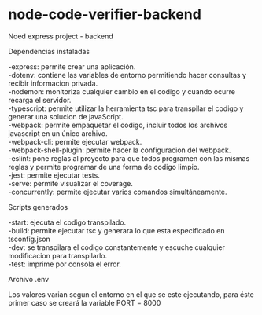 # node-code-verifier-backend
Noed express project - backend

Dependencias instaladas

-express: permite crear una aplicación.<br>
-dotenv: contiene las variables de entorno permitiendo hacer consultas y recibir informacion privada.<br>
-nodemon: monitoriza cualquier cambio en el codigo y cuando ocurre recarga el servidor.<br>
-typescript: permite utilizar la herramienta tsc para transpilar el codigo y generar una solucion de javaScript.<br>
-webpack: permite empaquetar el codigo, incluir todos los archivos javascript en un único archivo.<br>
-webpack-cli: permite ejecutar webpack.<br>
-webpack-shell-plugin: permite hacer la configuracion del webpack.<br>
-eslint: pone reglas al proyecto para que todos programen con las mismas reglas y permite programar de una forma de codigo limpio.<br>
-jest: permite ejecutar tests.<br>
-serve: permite visualizar el coverage.<br>
-concurrently: permite ejecutar varios comandos simultáneamente.<br>

Scripts generados

-start: ejecuta el codigo transpilado.<br>
-build: permite ejecutar tsc y generara lo que esta especificado en tsconfig.json<br>
-dev: se transpilara el codigo constantemente y escuche cualquier modificacion para transpilarlo.<br>
-test: imprime por consola el error.<br>

Archivo .env

Los valores varian segun el entorno en el que se este ejecutando, para éste primer caso se creará la variable PORT = 8000<br>
